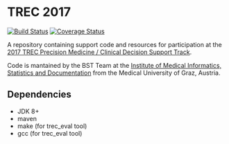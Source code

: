 # TREC 2017

[![Build Status](https://travis-ci.org/bst-mug/trec2017.svg?branch=master)](https://travis-ci.org/bst-mug/trec2017)
[![Coverage Status](https://coveralls.io/repos/github/bst-mug/trec2017/badge.svg?branch=master)](https://coveralls.io/github/bst-mug/trec2017?branch=master)

A repository containing support code and resources for participation at the [2017 TREC Precision Medicine / Clinical Decision Support Track](http://trec-cds.appspot.com/2017.html).

Code is mantained by the BST Team at the [Institute of Medical Informatics, Statistics and Documentation](http://www.medunigraz.at/imi/) from the Medical University of Graz, Austria.

## Dependencies
- JDK 8+
- maven
- make (for trec_eval tool)
- gcc (for trec_eval tool)
